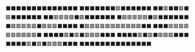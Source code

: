 ⬛⬛⬛⬛⬛⬛⬛⬛⬛⬛⬛⬛⬛⬛
⬛⬛⬛⬛⬛⬛⬛🟩⬛⬛⬛⬛⬛⬛
⬛⬛🟥⬛⬛🟩⬛🟩⬛⬛⬛⬛⬛⬛
⬛⬛🟥🟥🟥🟩⬛🟩⬛⬛⬛⬛⬛⬛
⬛🟩🟥🟥🟥🟩⬛🟩⬛⬛⬛⬛⬛⬛
⬛🟩🟥🟥🟥🟩⬛🟩🟥🟩⬛⬛⬛⬛
⬛🟩🟥🟥🟥🟩🟥🟩🟥🟩🟩🟩⬛⬛
⬛⬛⬛🟥🟥🟩🟥🟩🟥🟩🟩🟩🟩⬛
⬛⬛⬛⬛🟥⬛🟥⬛🟥🟩🟩⬛⬛⬛
⬛⬛⬛⬛🟥⬛🟥⬛🟥🟩🟩⬛⬛⬛
⬛⬛⬛⬛🟥⬛🟥⬛🟥🟩🟩⬛⬛⬛
⬛⬛⬛⬛⬛⬛⬛⬛⬛⬛⬛⬛⬛⬛

